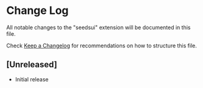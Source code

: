 # Change Log

All notable changes to the "seedsui" extension will be documented in this file.

Check [Keep a Changelog](http://keepachangelog.com/) for recommendations on how to structure this file.

## [Unreleased]

- Initial release